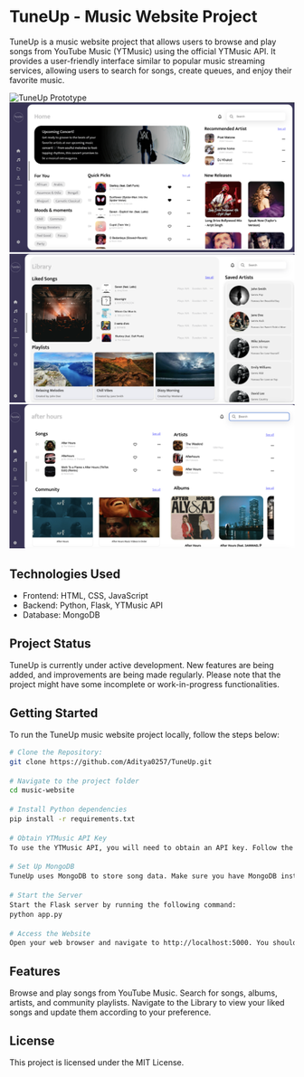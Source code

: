# TuneUp - Music Website Project

TuneUp is a music website project that allows users to browse and play songs from YouTube Music (YTMusic) using the official YTMusic API. It provides a user-friendly interface similar to popular music streaming services, allowing users to search for songs, create queues, and enjoy their favorite music.

![TuneUp Prototype](https://user-images.githubusercontent.com/114610458/231032953-1a95d4e5-ff3a-431d-a9d7-eab127394501.png)
![TuneUp homepage](https://github.com/Aditya0257/TuneUp/blob/main/homePage.png?raw=true)
![TuneUp musicpage](https://github.com/Aditya0257/TuneUp/blob/main/musicPage.png?raw=true)
![TuneUp searchpage](https://github.com/Aditya0257/TuneUp/blob/main/searchresult_img.png?raw=true)

## Technologies Used

- Frontend: HTML, CSS, JavaScript
- Backend: Python, Flask, YTMusic API
- Database: MongoDB

## Project Status

TuneUp is currently under active development. New features are being added, and improvements are being made regularly. Please note that the project might have some incomplete or work-in-progress functionalities.

## Getting Started

To run the TuneUp music website project locally, follow the steps below:

```bash
# Clone the Repository:
git clone https://github.com/Aditya0257/TuneUp.git

# Navigate to the project folder
cd music-website

# Install Python dependencies
pip install -r requirements.txt

# Obtain YTMusic API Key
To use the YTMusic API, you will need to obtain an API key. Follow the YTMusic API documentation to generate an API key and save it as headers_auth.json in the python/ directory.

# Set Up MongoDB
TuneUp uses MongoDB to store song data. Make sure you have MongoDB installed and running on your machine.

# Start the Server
Start the Flask server by running the following command:
python app.py

# Access the Website
Open your web browser and navigate to http://localhost:5000. You should now be able to access the TuneUp music website.

```

## Features

Browse and play songs from YouTube Music.
Search for songs, albums, artists, and community playlists.
Navigate to the Library to view your liked songs and update them according to your preference.

## License

This project is licensed under the MIT License.
